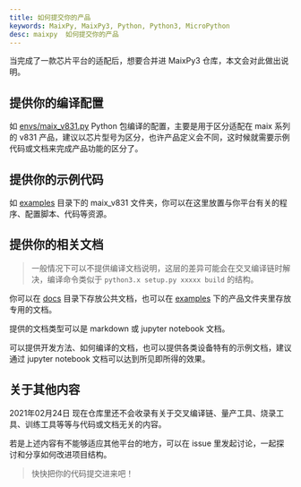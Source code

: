```yaml
---
title: 如何提交你的产品
keywords: MaixPy, MaixPy3, Python, Python3, MicroPython
desc: maixpy  如何提交你的产品
---
```


当完成了一款芯片平台的适配后，想要合并进 MaixPy3 仓库，本文会对此做出说明。

## 提供你的编译配置

如 [envs/maix_v831.py](https://github.com/sipeed/MaixPy3/blob/main/envs/maix_v831.py) Python 包编译的配置，主要是用于区分适配在 maix 系列的 v831 产品，建议以芯片型号为区分，也许产品定义会不同，这时候就需要示例代码或文档来完成产品功能的区分了。

## 提供你的示例代码

如 [examples](https://github.com/sipeed/MaixPy3/tree/main/examples) 目录下的 maix_v831 文件夹，你可以在这里放置与你平台有关的程序、配置脚本、代码等资源。

## 提供你的相关文档

> 一般情况下可以不提供编译文档说明，这层的差异可能会在交叉编译链时解决，编译命令类似于 `python3.x setup.py xxxxx build` 的结构。

你可以在 [docs](https://github.com/sipeed/MaixPy3/tree/main/docs) 目录下存放公共文档，也可以在 [examples](https://github.com/sipeed/MaixPy3/tree/main/examples) 下的产品文件夹里存放专用的文档。

提供的文档类型可以是 markdown 或 jupyter notebook 文档。

可以提供开发方法、如何编译的文档，也可以提供各类设备特有的示例文档，建议通过 jupyter notebook 文档可以达到所见即所得的效果。

## 关于其他内容

2021年02月24日 现在仓库里还不会收录有关于交叉编译链、量产工具、烧录工具、训练工具等等与代码或文档无关的内容。

若是上述内容有不能够适应其他平台的地方，可以在 issue 里发起讨论，一起探讨和分享如何改进项目结构。

> 快快把你的代码提交进来吧！
